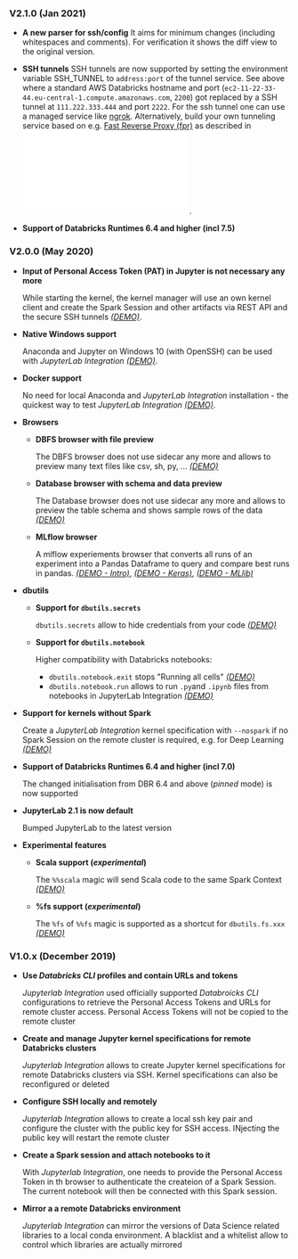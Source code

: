 ### V2.1.0 (Jan 2021)

- **A new parser for ssh/config** 
    It aims for minimum changes (including whitespaces and comments). For verification it shows the diff view to the original version.

- **SSH tunnels**
    SSH tunnels are now supported by setting the environment variable SSH_TUNNEL to `address:port` of the tunnel service. See above where a standard AWS Databricks hostname and port (`ec2-11-22-33-44.eu-central-1.compute.amazonaws.com`, `2200`) got replaced by a SSH tunnel at `111.222.333.444` and port `2222`. 
    For the ssh tunnel one can use a managed service like [ngrok](https://ngrok.com/). 
    Alternatively, build your own tunneling service based on e.g. [Fast Reverse Proxy (fpr)](https://github.com/fatedier/frp) as described in ![Fast Reverse proxy configuration](docs/v2/frp.md).
    
- **Support of Databricks Runtimes 6.4 and higher (incl 7.5)**


### V2.0.0 (May 2020)

- **Input of Personal Access Token (PAT) in Jupyter is not necessary any more**

    While starting the kernel, the kernel manager will use an own kernel client and create the Spark Session and other artifacts via REST API and the secure SSH tunnels *[(DEMO)](docs/v2/news/start-kernelspec.md)*.

- **Native Windows support**

    Anaconda and Jupyter on Windows 10 (with OpenSSH) can be used with *JupyterLab Integration* *[(DEMO)](docs/v2/news/windows.md)*.

- **Docker support**

    No need for local Anaconda and *JupyterLab Integration* installation - the quickest way to test *JupyterLab Integration* *[(DEMO)](docs/v2/news/docker.md)*.

- **Browsers**

    - **DBFS browser with file preview**

        The DBFS browser does not use sidecar any more and allows to preview many text files like csv, sh, py, ... *[(DEMO)](docs/v2/news/dbfs-browser.md)*

    - **Database browser with schema and data preview**

        The Database browser does not use sidecar any more and allows to preview the table schema and shows sample rows of the data *[(DEMO)](docs/v2/news/database-browser.md)*

    - **MLflow browser**

        A mlflow experiements browser that converts all runs of an experiment into a Pandas Dataframe to query and compare best runs in pandas. *[(DEMO - Intro)](docs/v2/news/mlflow-browser-1.md)*, *[(DEMO - Keras)](docs/v2/news/mlflow-browser-2.md)*, *[(DEMO - MLlib)](docs/v2/news/mlflow-browser-3.md)*

- **dbutils**

    - **Support for `dbutils.secrets`**

        `dbutils.secrets` allow to hide credentials from your code *[(DEMO)](docs/v2/news/dbutils.secrets.md)*

    - **Support for `dbutils.notebook`**

        Higher compatibility with Databricks notebooks: 
        - `dbutils.notebook.exit` stops "Running all cells" *[(DEMO)](docs/v2/news/dbutils.notebook.exit.md)* 
        - `dbutils.notebook.run` allows to run `.py`and `.ipynb` files from notebooks in JupyterLab Integration *[(DEMO)](docs/v2/news/dbutils.notebook.run.md)*

- **Support for kernels without Spark**

    Create a *JupyterLab Integration* kernel specification with `--nospark` if no Spark Session on the remote cluster is required, e.g. for Deep Learning *[(DEMO)](docs/v2/news/with-and-without-spark.md)*

- **Support of Databricks Runtimes 6.4 and higher (incl 7.0)**

    The changed initialisation from DBR 6.4 and above (*pinned* mode) is now supported

- **JupyterLab 2.1 is now default**

    Bumped JupyterLab to the latest version

- **Experimental features**

    - **Scala support (*experimental*)**

        The `%%scala` magic will send Scala code to the same Spark Context *[(DEMO)](docs/v2/news/scala-magic.md)*

    - **%fs support (*experimental*)**

        The `%fs` of `%%fs` magic is supported as a shortcut for `dbutils.fs.xxx` *[(DEMO)](docs/v2/news/fs-magic.md)*

### V1.0.x (December 2019)

- **Use *Databricks CLI* profiles and contain URLs and tokens**

    *Jupyterlab Integration* used officially supported *Databroicks CLI* configurations to retrieve the Personal Access Tokens and URLs for remote cluster access. Personal Access Tokens will not be copied to the remote cluster

- **Create and manage Jupyter kernel specifications for remote Databricks clusters**

    *Jupyterlab Integration* allows to create Jupyter kernel specifications for remote Databricks clusters via SSH. Kernel specifications can also be reconfigured or deleted

- **Configure SSH locally and remotely**

    *Jupyterlab Integration* allows to create a local ssh key pair and configure the cluster with the public key for SSH access. INjecting the public key will restart the remote cluster

- **Create a Spark session and attach notebooks to it**

    With *Jupyterlab Integration*, one needs to provide the Personal Access Token in th browser to authenticate the createion of a Spark Session. The current notebook will then be connected with this Spark session.

- **Mirror a a remote Databricks environment**

    *Jupyterlab Integration* can mirror the versions of Data Science related libraries to a local conda environment. A blacklist and a whitelist allow to control which libraries are actually mirrored


